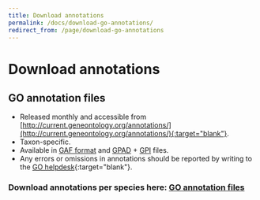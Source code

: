```yaml
---
title: Download annotations
permalink: /docs/download-go-annotations/
redirect_from: /page/download-go-annotations
---
```


# Download annotations 
## GO annotation files
+ Released monthly and accessible from [http://current.geneontology.org/annotations/](http://current.geneontology.org/annotations/){:target="blank"}.
+ Taxon-specific.
+ Available in [GAF format](/docs/go-annotation-file-gaf-format-21/) and [GPAD](/docs/gene-product-association-data-gpad-format/) + [GPI](/docs/gene-product-information-gpi-format/) files. 
+ Any errors or omissions in annotations should be reported by writing to the [GO helpdesk](http://help.geneontology.org/){:target="blank"}.

### Download annotations per species here: [GO annotation files](http://current.geneontology.org/products/pages/downloads.html)
